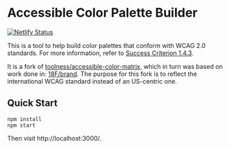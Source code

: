 # Accessible Color Palette Builder

[![Netlify Status](https://api.netlify.com/api/v1/badges/5a0e3da5-05bc-4f0f-ab9f-0f51d761a8e6/deploy-status)](https://app.netlify.com/sites/quizzical-wiles-4eb494/deploys)

This is a tool to help build color palettes that conform with WCAG 2.0 standards.
For more information, refer to [Success Criterion 1.4.3](https://www.w3.org/TR/UNDERSTANDING-WCAG20/visual-audio-contrast-contrast.html).

It is a fork of [toolness/accessible-color-matrix](https://github.com/toolness/accessible-color-matrix), which in turn was based on work done in: [18F/brand](https://github.com/18F/brand/pull/94).
The purpose for this fork is to reflect the international WCAG standard instead of an US-centric one.

## Quick Start

```
npm install
npm start
```

Then visit http://localhost:3000/.

